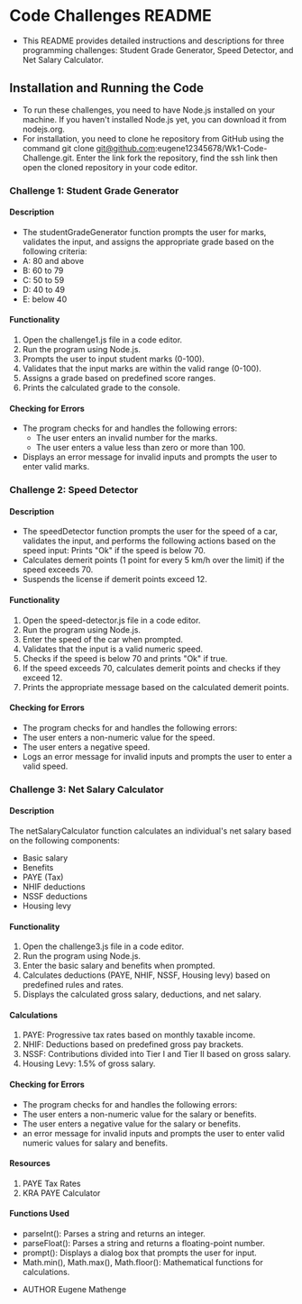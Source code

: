 # Code Challenges README
- This README provides detailed instructions and descriptions for three programming challenges: Student Grade Generator, Speed Detector, and Net Salary Calculator.

## Installation and Running the Code
- To run these challenges, you need to have Node.js installed on your machine. If you haven't installed Node.js yet, you can download it from nodejs.org.
- For installation, you need to clone he repository from GitHub using the command git clone git@github.com:eugene12345678/Wk1-Code-Challenge.git. Enter the link fork the repository, find the ssh link then open the cloned repository in your code editor.

### Challenge 1: Student Grade Generator
#### Description
- The studentGradeGenerator function prompts the user for marks, validates the input, and assigns the appropriate grade based on the following criteria:
 - A: 80 and above
 - B: 60 to 79
 - C: 50 to 59
 - D: 40 to 49
 - E: below 40
#### Functionality
1. Open the challenge1.js file in a code editor.
2. Run the program using Node.js.
3. Prompts the user to input student marks (0-100).
4. Validates that the input marks are within the valid range (0-100).
5. Assigns a grade based on predefined score ranges.
6. Prints the calculated grade to the console.
#### Checking for Errors
- The program checks for and handles the following errors:
  - The user enters an invalid number for the marks.
  - The user enters a value less than zero or more than 100.
- Displays an error message for invalid inputs and prompts the user to enter valid marks.

### Challenge 2: Speed Detector
#### Description
- The speedDetector function prompts the user for the speed of a car, validates the input, and performs the following actions based on the speed input:
Prints "Ok" if the speed is below 70.
- Calculates demerit points (1 point for every 5 km/h over the limit) if the speed exceeds 70.
- Suspends the license if demerit points exceed 12.
#### Functionality
1. Open the speed-detector.js file in a code editor.
2. Run the program using Node.js.
3. Enter the speed of the car when prompted.
4. Validates that the input is a valid numeric speed.
5. Checks if the speed is below 70 and prints "Ok" if true.
6. If the speed exceeds 70, calculates demerit points and checks if they exceed 12.
7. Prints the appropriate message based on the calculated demerit points.
#### Checking for Errors
- The program checks for and handles the following errors:
 - The user enters a non-numeric value for the speed.
 - The user enters a negative speed.
- Logs an error message for invalid inputs and prompts the user to enter a valid speed.

### Challenge 3: Net Salary Calculator
#### Description
The netSalaryCalculator function calculates an individual's net salary based on the following components:
 - Basic salary
 - Benefits
 - PAYE (Tax)
 - NHIF deductions
 - NSSF deductions
 - Housing levy

#### Functionality
1. Open the challenge3.js file in a code editor.
2. Run the program using Node.js.
3. Enter the basic salary and benefits when prompted.
4. Calculates deductions (PAYE, NHIF, NSSF, Housing levy) based on predefined rules and rates.
5. Displays the calculated gross salary, deductions, and net salary.
#### Calculations
1. PAYE: Progressive tax rates based on monthly taxable income.
2. NHIF: Deductions based on predefined gross pay brackets.
3. NSSF: Contributions divided into Tier I and Tier II based on gross salary.
4. Housing Levy: 1.5% of gross salary.
#### Checking for Errors
- The program checks for and handles the following errors:
 - The user enters a non-numeric value for the salary or benefits.
 - The user enters a negative value for the salary or benefits.
-   an error message for invalid inputs and prompts the user to enter valid numeric values for salary and benefits.
#### Resources
1. PAYE Tax Rates
2. KRA PAYE Calculator
#### Functions Used
- parseInt(): Parses a string and returns an integer.
- parseFloat(): Parses a string and returns a floating-point number.
- prompt(): Displays a dialog box that prompts the user for input.
- Math.min(), Math.max(), Math.floor(): Mathematical functions for calculations.

* AUTHOR 
 Eugene Mathenge